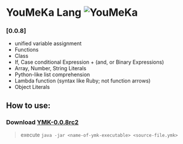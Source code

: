 # YouMeKa Lang ![YouMeKa](https://github.com/user-attachments/assets/f765c562-3443-4ee5-8142-d6e6bd38ede4)

### [0.0.8]
* unified variable assignment
* Functions
* Class
* If, Case conditional Expression + (and, or Binary Expressions)
* Array, Number, String Literals
* Python-like list comprehension
* Lambda function (syntax like Ruby; not function arrows)
* Object Literals

## How to use:
### Download [YMK-0.0.8rc2](https://github.com/mczvc-biomew/YouMeKaLang/releases/download/0.0.8/YMK-0.0.8rc2.jar)

> execute
> ``java -jar <name-of-ymk-executable> <source-file.ymk>``
